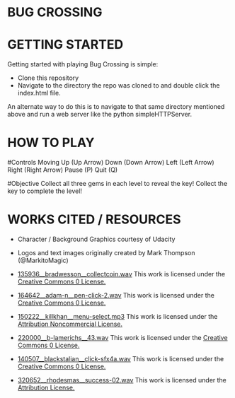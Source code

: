 BUG CROSSING
===============================

GETTING STARTED
===============
Getting started with playing Bug Crossing is simple:

* Clone this repository
* Navigate to the directory the repo was cloned to and double click the index.html file.

An alternate way to do this is to navigate to that same directory mentioned above and run a web server
like the python simpleHTTPServer.


HOW TO PLAY
===========

#Controls
Moving
    Up (Up Arrow)
    Down (Down Arrow)
    Left (Left Arrow)
    Right (Right Arrow)
    Pause (P)
    Quit (Q)

#Objective
Collect all three gems in each level to reveal the key! Collect the key to complete the level!

WORKS CITED / RESOURCES
========================
* Character / Background Graphics courtesy of Udacity
* Logos and text images originally created by Mark Thompson (@MarkitoMagic)

* [135936__bradwesson__collectcoin.wav](http://freesound.org/people/bradwesson/sounds/135936/) This work is licensed under the [Creative Commons 0 License.](https://creativecommons.org/publicdomain/zero/1.0/legalcode)
* [164642__adam-n__pen-click-2.wav](http://www.freesound.org/people/Adam_N/sounds/164642/) This work is licensed under the [Creative Commons 0 License.](https://creativecommons.org/publicdomain/zero/1.0/legalcode)
* [150222__killkhan__menu-select.mp3](http://www.freesound.org/people/killkhan/sounds/150222/) This work is licensed under the [Attribution Noncommercial License.](https://creativecommons.org/licenses/by-nc/3.0/us/legalcode)
* [220000__b-lamerichs__43.wav](http://www.freesound.org/people/B_Lamerichs/sounds/220000/) This work is licensed under the [Creative Commons 0 License.](https://creativecommons.org/publicdomain/zero/1.0/legalcode)
* [140507__blackstalian__click-sfx4a.wav](http://www.freesound.org/people/blackstalian/sounds/140512/) This work is licensed under the [Creative Commons 0 License.](https://creativecommons.org/publicdomain/zero/1.0/legalcode)
* [320652__rhodesmas__success-02.wav](http://www.freesound.org/people/rhodesmas/sounds/320652/) This work is licensed under the [Attribution License.](https://creativecommons.org/licenses/by/2.0/legalcode)
